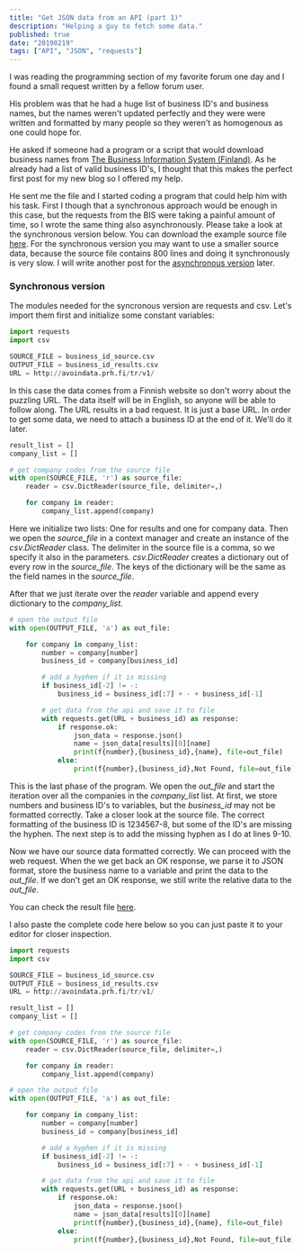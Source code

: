 ```yaml
---
title: "Get JSON data from an API (part 1)"
description: "Helping a guy to fetch some data."
published: true
date: "20190219"
tags: ["API", "JSON", "requests"]
---
```


I was reading the programming section of my favorite forum one day and I found a small request written by a fellow forum user.

His problem was that he had a huge list of business ID's and business names, but the names weren't updated perfectly and they were were written and formatted by many people so they weren't as homogenous as one could hope for.

He asked if someone had a program or a script that would download business names from [The Business Information System (Finland)](https://www.ytj.fi/en/index.html). As he already had a list of valid business ID's, I thought that this makes the perfect first post for my new blog so I offered my help.

He sent me the file and I started coding a program that could help him with his task. First I though that a synchronous approach would be enough in this case, but the requests from the BIS were taking a painful amount of time, so I wrote the same thing also asynchronously. Please take a look at the synchronous version below. You can download the example source file [here](http://s000.tinyupload.com/index.php?file_id=05405036425646895562). For the synchronous version you may want to use a smaller source data, because the source file contains 800 lines and doing it synchronously is very slow. I will write another post for the [asynchronous version](/get-json-data-from-an-api-part-2/) later.

### Synchronous version

The modules needed for the syncronous version are requests and csv. Let's import them first and initialize some constant variables:

```py
import requests
import csv

SOURCE_FILE = business_id_source.csv
OUTPUT_FILE = business_id_results.csv
URL = http://avoindata.prh.fi/tr/v1/
```

In this case the data comes from a Finnish website so don't worry about the puzzling URL. The data itself will be in English, so anyone will be able to follow along. The URL results in a bad request. It is just a base URL. In order to get some data, we need to attach a business ID at the end of it. We'll do it later.

```py
result_list = []
company_list = []

# get company codes from the source file
with open(SOURCE_FILE, 'r') as source_file:
    reader = csv.DictReader(source_file, delimiter=,)

    for company in reader:
        company_list.append(company)
```

Here we initialize two lists: One for results and one for company data. Then we open the _source_file_ in a context manager and create an instance of the _csv.DictReader_ class. The delimiter in the source file is a comma, so we specify it also in the parameters. _csv.DictReader_ creates a dictionary out of every row in the _source_file_. The keys of the dictionary will be the same as the field names in the _source_file_.

After that we just iterate over the _reader_ variable and append every dictionary to the _company_list._

```py
# open the output file
with open(OUTPUT_FILE, 'a') as out_file:

    for company in company_list:
        number = company[number]
        business_id = company[business_id]

        # add a hyphen if it is missing
        if business_id[-2] != -:
            business_id = business_id[:7] + - + business_id[-1]

        # get data from the api and save it to file
        with requests.get(URL + business_id) as response:
            if response.ok:
                json_data = response.json()
                name = json_data[results][0][name]
                print(f{number},{business_id},{name}, file=out_file)
            else:
                print(f{number},{business_id},Not Found, file=out_file)
```

This is the last phase of the program. We open the _out_file_ and start the iteration over all the companies in the _company_list_ list. At first, we store numbers and business ID's to variables, but the _business_id_ may not be formatted correctly. Take a closer look at the source file. The correct formatting of the business ID is 1234567-8, but some of the ID's are missing the hyphen. The next step is to add the missing hyphen as I do at lines 9-10.

Now we have our source data formatted correctly. We can proceed with the web request. When the we get back an OK response, we parse it to JSON format, store the business name to a variable and print the data to the _out_file_. If we don't get an OK response, we still write the relative data to the _out_file_.

You can check the result file [here](http://s000.tinyupload.com/index.php?file_id=41009120829398131281).

I also paste the complete code here below so you can just paste it to your editor for closer inspection.

```py
import requests
import csv

SOURCE_FILE = business_id_source.csv
OUTPUT_FILE = business_id_results.csv
URL = http://avoindata.prh.fi/tr/v1/

result_list = []
company_list = []

# get company codes from the source file
with open(SOURCE_FILE, 'r') as source_file:
    reader = csv.DictReader(source_file, delimiter=,)

    for company in reader:
        company_list.append(company)

# open the output file
with open(OUTPUT_FILE, 'a') as out_file:

    for company in company_list:
        number = company[number]
        business_id = company[business_id]

        # add a hyphen if it is missing
        if business_id[-2] != -:
            business_id = business_id[:7] + - + business_id[-1]

        # get data from the api and save it to file
        with requests.get(URL + business_id) as response:
            if response.ok:
                json_data = response.json()
                name = json_data[results][0][name]
                print(f{number},{business_id},{name}, file=out_file)
            else:
                print(f{number},{business_id},Not Found, file=out_file)
```
